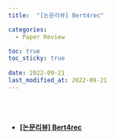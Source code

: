 ```yaml
---
title:  "[논문리뷰] Bert4rec"

categories:
  - Paper Review

toc: true
toc_sticky: true
 
date: 2022-09-21
last_modified_at: 2022-09-21
---
```


<br/><br/>


- [**[논문리뷰] Bert4rec**](https://scratched-rayon-d71.notion.site/Bert4-rec-6a1138a2034f4f25aba5a9cee6e6edde)
